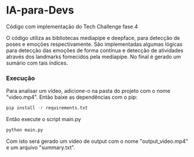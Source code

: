 # IA-para-Devs

Código com implementação do Tech Challenge fase 4

O código utiliza as bibliotecas mediapipe e deepface, para detecção de poses e emoções respectivamente. São implementadas algumas lógicas para detecção das emoções de forma contínua e detecção de atividades através dos landmarks fornecidos pela mediapipe. No final é gerado um sumário com tais índices.

### Execução

Para analisar um vídeo, adicione-o na pasta do projeto com o nome "video.mp4". Então baixe as dependências com o pip:

```bash
pip install -r requirements.txt
```

Então execute o script main.py

```bash
python main.py
```

Com isto será gerado um vídeo de output com o nome "output_video.mp4" e um arquivo "summary.txt".
